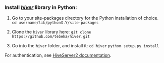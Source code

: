 ### Install [*hiver*][1] library in Python:

1. Go to your site-packages directory for the Python installation of choice.
```cd username/lib/pythonX.Y/site-packages```

2. Clone the ```hiver``` library here:
```git clone https://github.com/tebeka/hiver.git```

3. Go into the ```hiver``` folder, and install it:
```cd hiver```
```python setup.py install```

For authentication, see [HiveServer2 documentation][2].  

[1]: https://github.com/tebeka/hiver
[2]: https://cwiki.apache.org/confluence/display/Hive/Setting+Up+HiveServer2
